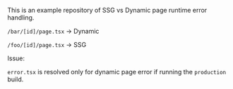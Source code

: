 This is an example repository of SSG vs Dynamic page runtime error handling.

`/bar/[id]/page.tsx` -> Dynamic

`/foo/[id]/page.tsx` -> SSG


Issue:

`error.tsx` is resolved only for dynamic page error if running the `production` build. 
